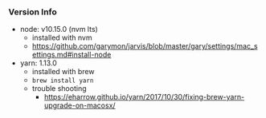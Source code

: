 ### Version Info
 - node: v10.15.0 (nvm lts)
    - installed with nvm
    - https://github.com/garymon/jarvis/blob/master/gary/settings/mac_settings.md#install-node
 - yarn: 1.13.0
    - installed with brew
    - `brew install yarn`
    - trouble shooting
        - https://eharrow.github.io/yarn/2017/10/30/fixing-brew-yarn-upgrade-on-macosx/
    

